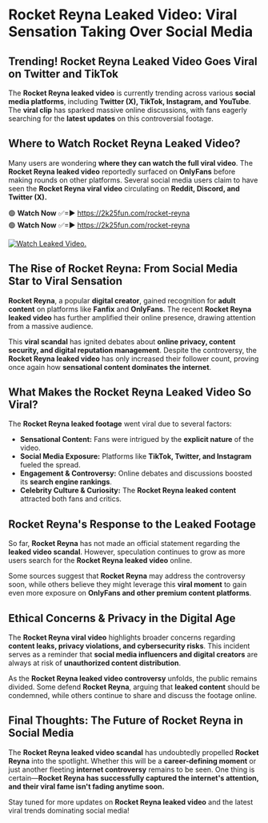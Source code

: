 # Rocket Reyna Leaked Video: Viral Sensation Taking Over Social Media

## **Trending! Rocket Reyna Leaked Video Goes Viral on Twitter and TikTok**
The **Rocket Reyna leaked video** is currently trending across various **social media platforms**, including **Twitter (X), TikTok, Instagram, and YouTube**. The **viral clip** has sparked massive online discussions, with fans eagerly searching for the **latest updates** on this controversial footage.

## **Where to Watch Rocket Reyna Leaked Video?**
Many users are wondering **where they can watch the full viral video**. The **Rocket Reyna leaked video** reportedly surfaced on **OnlyFans** before making rounds on other platforms. Several social media users claim to have seen the **Rocket Reyna viral video** circulating on **Reddit, Discord, and Twitter (X).**

🟢 **Watch Now** ✅=► https://2k25fun.com/rocket-reyna  
🟢 **Watch Now** ✅=► https://2k25fun.com/rocket-reyna  

[![Watch Leaked Video.](https://miro.medium.com/v2/resize:fit:828/format:webp/1*cilzJN44JGOrTw9NJCrNHA.gif "Watch Leaked Video")](https://2k25fun.com/rocket-reyna)

## **The Rise of Rocket Reyna: From Social Media Star to Viral Sensation**
**Rocket Reyna**, a popular **digital creator**, gained recognition for **adult content** on platforms like **Fanfix** and **OnlyFans**. The recent **Rocket Reyna leaked video** has further amplified their online presence, drawing attention from a massive audience.

This **viral scandal** has ignited debates about **online privacy, content security, and digital reputation management**. Despite the controversy, the **Rocket Reyna leaked video** has only increased their follower count, proving once again how **sensational content dominates the internet**.

## **What Makes the Rocket Reyna Leaked Video So Viral?**
The **Rocket Reyna leaked footage** went viral due to several factors:
- **Sensational Content:** Fans were intrigued by the **explicit nature** of the video.
- **Social Media Exposure:** Platforms like **TikTok, Twitter, and Instagram** fueled the spread.
- **Engagement & Controversy:** Online debates and discussions boosted its **search engine rankings**.
- **Celebrity Culture & Curiosity:** The **Rocket Reyna leaked content** attracted both fans and critics.

## **Rocket Reyna's Response to the Leaked Footage**
So far, **Rocket Reyna** has not made an official statement regarding the **leaked video scandal**. However, speculation continues to grow as more users search for the **Rocket Reyna leaked video** online.

Some sources suggest that **Rocket Reyna** may address the controversy soon, while others believe they might leverage this **viral moment** to gain even more exposure on **OnlyFans and other premium content platforms**.

## **Ethical Concerns & Privacy in the Digital Age**
The **Rocket Reyna viral video** highlights broader concerns regarding **content leaks, privacy violations, and cybersecurity risks**. This incident serves as a reminder that **social media influencers and digital creators** are always at risk of **unauthorized content distribution**.

As the **Rocket Reyna leaked video controversy** unfolds, the public remains divided. Some defend **Rocket Reyna**, arguing that **leaked content** should be condemned, while others continue to share and discuss the footage online.

## **Final Thoughts: The Future of Rocket Reyna in Social Media**
The **Rocket Reyna leaked video scandal** has undoubtedly propelled **Rocket Reyna** into the spotlight. Whether this will be a **career-defining moment** or just another fleeting **internet controversy** remains to be seen. One thing is certain—**Rocket Reyna has successfully captured the internet's attention, and their viral fame isn't fading anytime soon.**

Stay tuned for more updates on **Rocket Reyna leaked video** and the latest viral trends dominating social media!